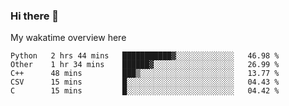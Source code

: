 ### Hi there 👋

<!--
**Jassy930/Jassy930** is a ✨ _special_ ✨ repository because its `README.md` (this file) appears on your GitHub profile.

Here are some ideas to get you started:

- 🔭 I’m currently working on ...
- 🌱 I’m currently learning ...
- 👯 I’m looking to collaborate on ...
- 🤔 I’m looking for help with ...
- 💬 Ask me about ...
- 📫 How to reach me: ...
- 😄 Pronouns: ...
- ⚡ Fun fact: ...
-->

My wakatime overview here
<!--START_SECTION:waka-->
```text
Python   2 hrs 44 mins   ███████████▓░░░░░░░░░░░░░   46.98 % 
Other    1 hr 34 mins    ██████▓░░░░░░░░░░░░░░░░░░   26.99 % 
C++      48 mins         ███▒░░░░░░░░░░░░░░░░░░░░░   13.77 % 
CSV      15 mins         █░░░░░░░░░░░░░░░░░░░░░░░░   04.43 % 
C        15 mins         █░░░░░░░░░░░░░░░░░░░░░░░░   04.42 % 
```
<!--END_SECTION:waka-->

